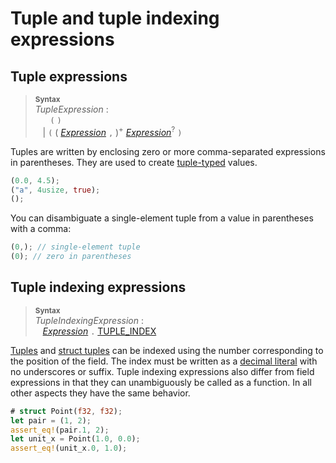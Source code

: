 # Tuple and tuple indexing expressions

## Tuple expressions

> **<sup>Syntax</sup>**  
> _TupleExpression_ :  
> &nbsp;&nbsp; &nbsp;&nbsp; `(` `)`  
> &nbsp;&nbsp; | `(` ( [_Expression_] `,` )<sup>+</sup> [_Expression_]<sup>?</sup> `)`

Tuples are written by enclosing zero or more comma-separated expressions in
parentheses. They are used to create [tuple-typed](types.html#tuple-types)
values.

```rust
(0.0, 4.5);
("a", 4usize, true);
();
```

You can disambiguate a single-element tuple from a value in parentheses with a
comma:

```rust
(0,); // single-element tuple
(0); // zero in parentheses
```

## Tuple indexing expressions

> **<sup>Syntax</sup>**  
> _TupleIndexingExpression_ :  
> &nbsp;&nbsp; [_Expression_] `.` [TUPLE_INDEX]

[Tuples](types.html#tuple-types) and [struct tuples](items/structs.html) can be
indexed using the number corresponding to the position of the field. The index
must be written as a [decimal literal](tokens.html#integer-literals) with no
underscores or suffix. Tuple indexing expressions also differ from field
expressions in that they can unambiguously be called as a function. In all
other aspects they have the same behavior.

```rust
# struct Point(f32, f32);
let pair = (1, 2);
assert_eq!(pair.1, 2);
let unit_x = Point(1.0, 0.0);
assert_eq!(unit_x.0, 1.0);
```

[TUPLE_INDEX]: tokens.html#integer-literals
[_Expression_]: expressions.html
